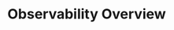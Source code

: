 # Observability Overview

<A description of the Observability solution that will be available with the new UI>
